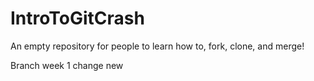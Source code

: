 # IntroToGitCrash
An empty repository for people to learn how to, fork, clone, and merge!

Branch week 1 change new 